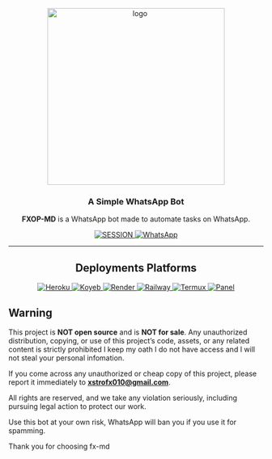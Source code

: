 <p align="center">
    <img src="https://github.com/user-attachments/assets/1952f21e-2152-4097-b8c2-9d06bed8aa8c" alt="logo" width="350"/>
</p>

<h3 align="center">A Simple WhatsApp Bot</h3>

<p align="center">
    <strong>FXOP-MD</strong> is a WhatsApp bot made to automate tasks on WhatsApp.
</p>

<p align="center">
    <a href='https://fx-session.onrender.com' target="_blank">
        <img alt='SESSION' src='https://img.shields.io/badge/Get%20Session%20ID-100000?style=for-the-badge&logo=scan&logoColor=white&labelColor=black&color=blue'/>
    </a>
     <a href="https://whatsapp.com/channel/0029VambPbJ2f3ERs37HvM2J">
        <img alt="WhatsApp" src="https://img.shields.io/badge/-Whatsapp%20Channel-white?style=for-the-badge&logo=whatsapp&logoColor=blue"/>
    </a>
</p>

---

<h2 align="center">Deployments Platforms</h2>

<p align="center">
   <a href="https://www.heroku.com/deploy?template=https://github.com/FXastro/fxop-md">
        <img alt="Heroku" src="https://img.shields.io/badge/-Heroku-430098?style=for-the-badge&logo=heroku&logoColor=white"/>
    </a>
    <a href="https://app.koyeb.com/services/deploy?type=docker&image=docker.io/fxastro/fxop-md&name=fxop-md-demo&env[SESSION_ID]=Session~&env[BOT_INFO]=ᴀsᴛʀᴏ;ғxᴏᴘ-ᴍᴅ&env[SUDO]=2348039607375&env[ANTILINK]=true&env[PORT]=8000&service_type=worker">
    <img alt="Koyeb" src="https://img.shields.io/badge/-Koyeb-1DA1F2?style=for-the-badge&logo=koyeb&logoColor=white"/>
</a>
    <a href="https://whatsapp.com/channel/0029VambPbJ2f3ERs37HvM2J">
        <img alt="Render" src="https://img.shields.io/badge/-Render-003d2b?style=for-the-badge&logo=render&logoColor=white"/>
    </a>
    <a href="https://whatsapp.com/channel/0029VambPbJ2f3ERs37HvM2J">
        <img alt="Railway" src="https://img.shields.io/badge/-Railway-0B0D0E?style=for-the-badge&logo=railway&logoColor=white"/>
    </a>
    <a href="https://whatsapp.com/channel/0029VambPbJ2f3ERs37HvM2J">
        <img alt="Termux" src="https://img.shields.io/badge/-Termux-2CA5E0?style=for-the-badge&logo=shell&logoColor=white"/>
    </a>
    <a href="https://whatsapp.com/channel/0029VambPbJ2f3ERs37HvM2J">
        <img alt="Panel" src="https://img.shields.io/badge/-Panel-FF7139?style=for-the-badge&logo=pterodactyl&logoColor=white"/>
    </a>
</p>

## Warning

This project is **NOT open source** and is **NOT for sale**. Any unauthorized distribution, copying, or use of this project’s code, assets, or any related content is strictly prohibited I keep my oath I do not have access and I will not steal your personal infomation.

If you come across any unauthorized or cheap copy of this project, please report it immediately to **xstrofx010@gmail.com**.

All rights are reserved, and we take any violation seriously, including pursuing legal action to protect our work.

Use this bot at your own risk, WhatsApp will ban you if you use it for spamming.

Thank you for choosing fx-md
